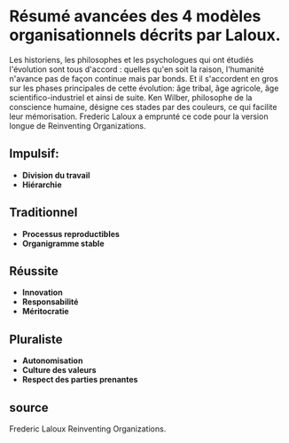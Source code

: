 # Résumé avancées des 4 modèles organisationnels décrits par Laloux.

Les historiens, les philosophes et les psychologues qui ont étudiés l'évolution sont tous d'accord : quelles qu'en soit la raison, l'humanité n'avance pas de façon continue mais par bonds. Et il s'accordent en gros sur les phases principales de cette évolution: âge tribal, âge agricole, âge scientifico-industriel et ainsi de suite. Ken Wilber, philosophe de la conscience humaine, désigne ces stades par des couleurs, ce qui facilite leur mémorisation. Frederic Laloux a emprunté ce code pour la version longue de Reinventing Organizations.

## Impulsif: 

- **Division du travail**
- **Hiérarchie**

## Traditionnel
- **Processus reproductibles**
- **Organigramme stable**

## Réussite
- **Innovation**
- **Responsabilité**
- **Méritocratie**

## Pluraliste
- **Autonomisation**
- **Culture des valeurs**
- **Respect des parties prenantes**


## source
Frederic Laloux  Reinventing Organizations.